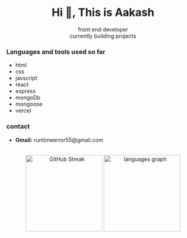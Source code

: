 <h1 align="center">Hi 👋, This is Aakash</h1>

<div  align="center">front end developer</div>
<div  align="center">currently building projects</div>
<div>
<h3>Languages and tools used so far</h3>
<ul>
  <li>html</li>
  <li>css</li>
  <li>javscript</li>
  <li>react</li>
  <li>express</li>
  <li>mongoDb</li>
  <li>mongoose</li>
  <li>vercel</li>
 
</ul>
  </div>

  <h3>contact</h3>
  <ul>
    <li><b>Gmail:</b> runtimeerror55@gmail.com</li>
 </ul>
  
<br clear="both">

<div align="center">
<a href="https://git.io/streak-stats"><img src="https://streak-stats.demolab.com?user=runtimeerror55&theme=dark&mode=daily&card_width=350" alt="GitHub Streak" height="200" /></a>
  <img src="https://github-readme-stats.vercel.app/api/top-langs?username=runtimeerror55&locale=en&hide_title=false&layout=compact&card_width=320&langs_count=5&theme=dracula&hide_border=false" height="200" alt="languages graph"  />
</div>


###
